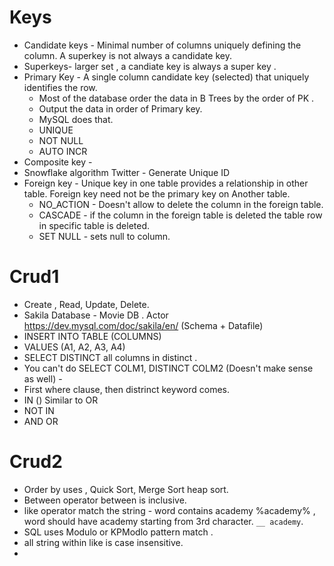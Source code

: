 # Keys
- Candidate keys - Minimal number of columns uniquely defining the column. A superkey is not always a candidate key. 
- Superkeys- larger set , a candiate key is always a super key .
- Primary Key - A single column candidate key (selected) that uniquely identifies the row.
  - Most of the database order the data in B Trees by the order of PK .
  - Output the data in order of Primary key.
  - MySQL does that.
  - UNIQUE
  - NOT NULL
  - AUTO INCR
- Composite key -
- Snowflake algorithm Twitter - Generate Unique ID
- Foreign key - Unique key in one table provides a relationship in other table.  Foreign key need not be the primary key on Another table.
  - NO_ACTION - Doesn't allow to delete the column in the foreign table.
  - CASCADE - if the column in the foreign table is deleted the table row in specific table is deleted.
  - SET NULL - sets null to column.

 # Crud1

 - Create , Read, Update, Delete.
 - Sakila Database - Movie DB . Actor https://dev.mysql.com/doc/sakila/en/ (Schema + Datafile)
 - INSERT INTO TABLE (COLUMNS)
 - VALUES (A1, A2, A3, A4)
 - SELECT DISTINCT all columns in distinct .
 - You can't do SELECT COLM1, DISTINCT COLM2 (Doesn't make sense as well) -
 - First where clause, then distrinct keyword comes.
 - IN () Similar to OR
 - NOT IN
 - AND OR

# Crud2

- Order by uses , Quick Sort, Merge Sort heap sort.
- Between operator between is inclusive.
- like operator match the string  - word contains academy %academy% , word should have academy starting from 3rd character. `__ academy`. 
- SQL uses Modulo or KPModlo pattern match .
- all string within like is case insensitive.
-  
  
